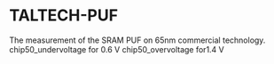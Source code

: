 # TALTECH-PUF
The measurement of the SRAM PUF on 65nm commercial technology. 
chip50_undervoltage for 0.6 V
chip50_overvoltage for1.4 V
